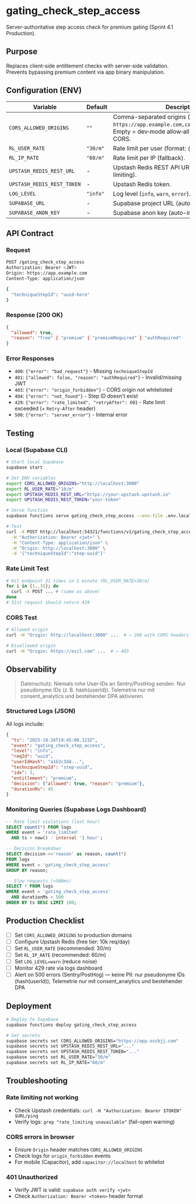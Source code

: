 # gating_check_step_access

Server-authoritative step access check for premium gating (Sprint 4.1 Production).

## Purpose

Replaces client-side entitlement checks with server-side validation. Prevents bypassing premium content via app binary manipulation.

## Configuration (ENV)

| Variable | Default | Description |
|----------|---------|-------------|
| `CORS_ALLOWED_ORIGINS` | `""` | Comma-separated origins (e.g., `https://app.example.com,capacitor://localhost`). Empty = dev‑mode allow‑all (`*`) via dynamic CORS. |
| `RL_USER_RATE` | `"30/m"` | Rate limit per user (format: `{num}/{m\|h}`). |
| `RL_IP_RATE` | `"60/m"` | Rate limit per IP (fallback). |
| `UPSTASH_REDIS_REST_URL` | - | Upstash Redis REST API URL (required for rate limiting). |
| `UPSTASH_REDIS_REST_TOKEN` | - | Upstash Redis token. |
| `LOG_LEVEL` | `"info"` | Log level (`info`, `warn`, `error`). |
| `SUPABASE_URL` | - | Supabase project URL (auto-injected). |
| `SUPABASE_ANON_KEY` | - | Supabase anon key (auto-injected). |

## API Contract

### Request

```bash
POST /gating_check_step_access
Authorization: Bearer <JWT>
Origin: https://app.example.com
Content-Type: application/json

{
  "techniqueStepId": "uuid-here"
}
```

### Response (200 OK)

```json
{
  "allowed": true,
  "reason": "free" | "premium" | "premiumRequired" | "authRequired"
}
```

### Error Responses

- `400`: `{"error": "bad_request"}` - Missing `techniqueStepId`
- `401`: `{"allowed": false, "reason": "authRequired"}` - Invalid/missing JWT
- `403`: `{"error": "origin_forbidden"}` - CORS origin not whitelisted
- `404`: `{"error": "not_found"}` - Step ID doesn't exist
- `429`: `{"error": "rate_limited", "retryAfter": 60}` - Rate limit exceeded (+ `Retry-After` header)
- `500`: `{"error": "server_error"}` - Internal error

## Testing

### Local (Supabase CLI)
```bash
# Start local Supabase
supabase start

# Set ENV variables
export CORS_ALLOWED_ORIGINS="http://localhost:3000"
export RL_USER_RATE="10/m"
export UPSTASH_REDIS_REST_URL="https://your-upstash.upstash.io"
export UPSTASH_REDIS_REST_TOKEN="your-token"

# Serve function
supabase functions serve gating_check_step_access --env-file .env.local

# Test
curl -X POST http://localhost:54321/functions/v1/gating_check_step_access \
  -H "Authorization: Bearer <jwt>" \
  -H "Content-Type: application/json" \
  -H "Origin: http://localhost:3000" \
  -d '{"techniqueStepId":"step-uuid"}'
```

### Rate Limit Test
```bash
# Hit endpoint 31 times in 1 minute (RL_USER_RATE=30/m)
for i in {1..31}; do
  curl -X POST ... # (same as above)
done
# 31st request should return 429
```

### CORS Test
```bash
# Allowed origin
curl -H "Origin: http://localhost:3000" ...  # → 200 with CORS headers

# Disallowed origin
curl -H "Origin: https://evil.com" ...  # → 403
```

## Observability

> Datenschutz: Niemals rohe User‑IDs an Sentry/PostHog senden. Nur pseudonyme IDs (z. B. hash(userId)). Telemetrie nur mit consent_analytics und bestehender DPA aktivieren.

### Structured Logs (JSON)

All logs include:

```json
{
  "ts": "2025-10-26T19:45:00.123Z",
  "event": "gating_check_step_access",
  "level": "info",
  "reqId": "uuid",
  "userIdHash": "a1b2c3d4...",
  "techniqueStepId": "step-uuid",
  "idx": 3,
  "entitlement": "premium",
  "decision": {"allowed": true, "reason": "premium"},
  "durationMs": 45
}
```

### Monitoring Queries (Supabase Logs Dashboard)

```sql
-- Rate limit violations (last hour)
SELECT count(*) FROM logs
WHERE event = 'rate_limited'
  AND ts > now() - interval '1 hour';

-- Decision breakdown
SELECT decision->>'reason' as reason, count(*)
FROM logs
WHERE event = 'gating_check_step_access'
GROUP BY reason;

-- Slow requests (>500ms)
SELECT * FROM logs
WHERE event = 'gating_check_step_access'
  AND durationMs > 500
ORDER BY ts DESC LIMIT 100;
```

## Production Checklist

- [ ] Set `CORS_ALLOWED_ORIGINS` to production domains
- [ ] Configure Upstash Redis (free tier: 10k req/day)
- [ ] Set `RL_USER_RATE` (recommended: 30/m)
- [ ] Set `RL_IP_RATE` (recommended: 60/m)
- [ ] Set `LOG_LEVEL=warn` (reduce noise)
- [ ] Monitor 429 rate via logs dashboard
- [ ] Alert on 500 errors (Sentry/PostHog) — keine PII: nur pseudonyme IDs (hash(userId)); Telemetrie nur mit consent_analytics und bestehender DPA

## Deployment

```bash
# Deploy to Supabase
supabase functions deploy gating_check_step_access

# Set secrets
supabase secrets set CORS_ALLOWED_ORIGINS="https://app.ossbjj.com"
supabase secrets set UPSTASH_REDIS_REST_URL="..."
supabase secrets set UPSTASH_REDIS_REST_TOKEN="..."
supabase secrets set RL_USER_RATE="30/m"
supabase secrets set RL_IP_RATE="60/m"
```

## Troubleshooting

### Rate limiting not working
- Check Upstash credentials: `curl -H "Authorization: Bearer $TOKEN" $URL/ping`
- Verify logs: `grep "rate_limiting unavailable"` (fail-open warning)

### CORS errors in browser
- Ensure `Origin` header matches `CORS_ALLOWED_ORIGINS`
- Check logs for `origin_forbidden` events
- For mobile (Capacitor), add `capacitor://localhost` to whitelist

### 401 Unauthorized
- Verify JWT is valid: `supabase auth verify <jwt>`
- Check `Authorization: Bearer <token>` header format
